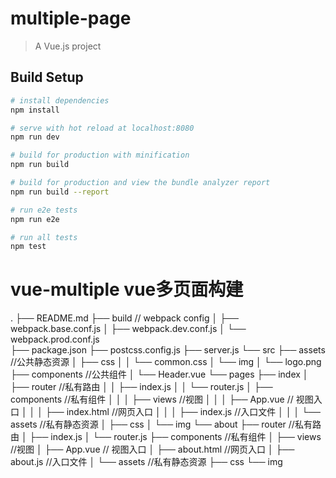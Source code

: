 # multiple-page

> A Vue.js project

## Build Setup

``` bash
# install dependencies
npm install

# serve with hot reload at localhost:8080
npm run dev

# build for production with minification
npm run build

# build for production and view the bundle analyzer report
npm run build --report

# run e2e tests
npm run e2e

# run all tests
npm test
```
# vue-multiple vue多页面构建

.
├── README.md
├── build // webpack config
│   ├── webpack.base.conf.js
│   ├── webpack.dev.conf.js
│   └── webpack.prod.conf.js    
├── package.json
├── postcss.config.js
├── server.js
└── src
    ├── assets //公共静态资源
    │   ├── css
    │   │   └── common.css
    │   └── img
    │       └── logo.png
    ├── components //公共组件
    │   └── Header.vue
    └── pages
        ├── index
        │   ├── router //私有路由
        │   │   ├── index.js
        │   │   └── router.js
        │   ├── components //私有组件
        │   │
        │   ├── views //视图
        │   │
        │   ├── App.vue // 视图入口
        │   │
        │   ├── index.html //网页入口
        │   │
        │   ├── index.js //入口文件
        │   │
        │   └── assets //私有静态资源
        │       ├── css
        │       └── img
        └── about
            ├── router //私有路由
            │   ├── index.js
            │   └── router.js
            ├── components //私有组件
            │
            ├── views //视图
            │
            ├── App.vue // 视图入口
            │
            ├── about.html //网页入口
            │
            ├── about.js //入口文件
            │
            └── assets //私有静态资源
                ├── css
                └── img
